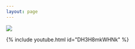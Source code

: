 ```yaml
---
layout: page
---
```

![](https://minio.digisus.ch/ossdirectory-assets/OSSD_Logo_rgb.svg)

{% include youtube.html id="DH3H8mkWHNk" %}
